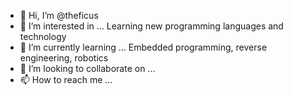 - 👋 Hi, I’m @theficus
- 👀 I’m interested in ...
Learning new programming languages and technology
- 🌱 I’m currently learning ...
Embedded programming, reverse engineering, robotics
- 💞️ I’m looking to collaborate on ...
- 📫 How to reach me ...

<!---
theficus/theficus is a ✨ special ✨ repository because its `README.md` (this file) appears on your GitHub profile.
You can click the Preview link to take a look at your changes.
--->
